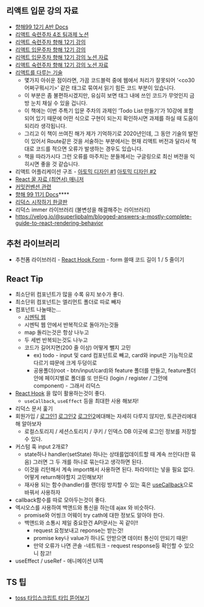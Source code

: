 
## 리액트 입문 강의 자료
* [향해99 12기 A반 Docs](https://teamsparta.notion.site/99-12-A-Docs-b99bd1dbd97e42a9848e3ab4628a829d)
* [리액트 숙련주차 4조 팀과제 노션](https://teamsparta.notion.site/React-4-61ba1b4f027649bda3cd82ee7ddf4e2d)
* [리액트 숙련주차 향해 12기 강의](https://online.spartacodingclub.kr/enrolleds/63e2397bd95d13d100ca91de/rounds/63e20738118ac7ca3cb6bee2/roadmap)
* [리액트 입문주차 향해 12기 강의](https://online.spartacodingclub.kr/enrolleds/63dc4e87d4a7abb747f0627f/rounds/63da41c27c96434df1658ba5/roadmap)
* [리액트 입문주차 향해 12기 강의 노션 자료](https://teamsparta.notion.site/React-79b29fd64b0349a5b243f8c88e0ba7af)
* [리액트 숙련주차 향해 12기 강의 노션 자료](https://teamsparta.notion.site/React-63624a89979f468383fbbd8b6d5ffa7e)
* [리액트를 다루는 기술](https://thebook.io/080203/)
	* 몇가지 아쉬운 점이라면, 가끔 코드블럭 중에 웹에서 처리가 잘못되어 ‘<co30어쩌구뭐시기>’ 같은 태그로 묶여서 읽기 힘든 코드 부분이 있습니다. 
	* 이 부분은 좀 불편하시겠지만, 유심히 보면 태그 내에 쓰인 코드가 무엇인지 금방 눈치 채실 수 있을 겁니다. 
	* 이 책에는 이번 주특기 입문 주차의 과제인 ‘Todo List 만들기’가 10강에 포함되어 있기 때문에 어떤 식으로 구현이 되는지 확인하시면 과제를 하실 때 도움이 되리라 생각됩니다. 
	* 그리고 이 책이 쓰여진 해가 제가 기억하기로 2020년인데, 그 동안 기술의 발전이 있어서 Route같은 것을 서술하는 부분에서는 현재 리액트 버전과 달라서 책대로 코드를 적으면 오류가 발생하는 경우도 있습니다. 
	* 책을 따라가시다 그런 오류를 마주치는 분들께서는 구글링으로 최신 버전을 익히시면 좋을 것 같습니다. 
* 리액트 어플리케이션 구조 - [아토믹 디자인 #1](https://ui.toast.com/weekly-pick/ko_20200213) [아토믹 디자인 #2](https://fe-developers.kakaoent.com/2022/220505-how-page-part-use-atomic-design-system/)
* [React 꿀 자료 (최연서) 매니저](https://perfect-basin-607.notion.site/React-ba64cf4f06e24701afd4cd8bc05c5915)
* [커밋컨벤션 관련](https://jane-aeiou.tistory.com/93) 
* [향해 99 11기 Docs](https://velog.io/@tchaikovsky/REACT-token-expiration-date-settings%EB%A1%9C%EA%B7%B8%EC%9D%B8%EC%9C%A0%EC%A7%80-%EC%9E%90%EB%8F%99-%EB%A1%9C%EA%B7%B8%EC%95%84%EC%9B%83)****
* [리덕스 시작하기 한글판](https://ko.redux.js.org/introduction/getting-started/)
* 리덕스 immer 라이브러리 (불변성을 해결해주는 라이브러리)
* https://velog.io/@superlipbalm/blogged-answers-a-mostly-complete-guide-to-react-rendering-behavior

## 추천 라이브러리
* 추천폼 라이브러리 - [React Hook Form](https://react-hook-form.com/) - form 쓸때 코드 길이 1 / 5 줄이기

## React Tip
* 최소단위 컴포넌트가 많을 수록 유지 보수가 좋다.
* 최소단위 컴포넌트는 엘리먼트 폴더로 따로 빼자
* 컴포넌트 나눌때는...
	* [시멘틱 웹](https://brunch.co.kr/@tigrisdesign/7) 
	* 시멘틱 웹 안에서 반복적으로 돌아가는것들
	* map 돌리는것은 항상 나누고
	* 두 세번 반복되는것도 나누고
	* 코드가 길어지면(200 줄 이상) 어떻게 뺄지 고민
		* ex) todo - input 및 card 컴포넌트로 빼고, card와 input은 기능적으로 다르기 땨문에 크게 두덩이로 
		* 공용폴더(root - btn/input/card)와 feature 폴더를 만들고, feature폴더 안에 페이지별로 폴더를 또 만든다 (login / register / 그안에 component) - 그래서 리덕스
* [React Hook](https://perfect-basin-607.notion.site/React-Hooks-3d5f29f488cf4f5eaa6c9d8d2bd05ed1) 을 많이 활용하는것이 좋다.
	* `useCallback`, `useEffect` 등을 최대한 사용 해보자!
* 리덕스 문서 훑기 
* 회원가입 / [로그인1](https://han-um.tistory.com/17) [로그인2](https://velog.io/@tchaikovsky/REACT-token-expiration-date-settings%EB%A1%9C%EA%B7%B8%EC%9D%B8%EC%9C%A0%EC%A7%80-%EC%9E%90%EB%8F%99-%EB%A1%9C%EA%B7%B8%EC%95%84%EC%9B%83) [로그인2](https://kdinner.tistory.com/100)에대해는 자세히 다루지 않지만, 토큰관리에대해 알아보자 
	* 로컬스토리지 / 세션스토리지 / 쿠키 / 인덱스 DB 이곳에 로그인 정보를 저장할 수 있다.
* 커스텀 훅 input 2개로?
	* state하나 handler(setState) 하나는 상태를업데이트할 때 계속 쓰인다(한 묶음) 그러면 그 두 개를 하나로 묶는다고 생각하면 된다. 
	* 이것을 리턴해서 계속 import해서 사용하면 된다. 파라미터는 넣을 필요 없다. 어떻게 return해야할지 고민해보자!
	* 재사용 되는 함수(handler)를 랜더링 방지할 수 있는 훅은 [useCallback](https://yceffort.kr/2022/05/useEvent)으로 바꿔서 사용하자
* callback함수를 따로 모아두는것이 좋다. 
* 엑시오스를 사용하여 백앤드와 통신을 하는데 ajax 와 비슷하다.
	* promise와 어씽크 어웨이 try cath에 대한 정보도 알아야 한다.
	* 백앤드와 소통시 제일 중요한건 API문서는 꼭 같이!!
		* request 요청보내고 reponse는 받는것!
		* promise key나 value가 하나도 안받으면 데이터 통신이 안되기 때문!
		* 만약 오류가 나면 콘솔 -네트워크 - request response등 확인할 수 있으니 참고!
* useEffect / useRef - 애니메이션 UI쪽


## TS 팁

* [toss 타입스크립트 타입 뜯어보기](https://toss.tech/article/typescript-type-compatibility)